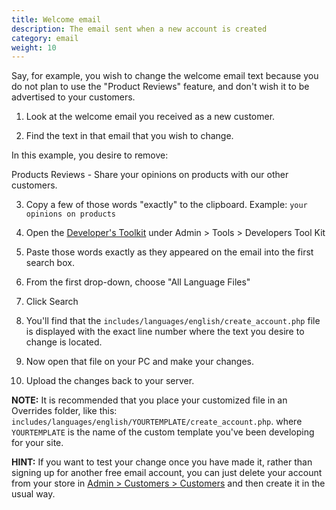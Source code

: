 ```yaml
---
title: Welcome email 
description: The email sent when a new account is created 
category: email
weight: 10
---
```

Say, for example, you wish to change the welcome email text because you do not plan to use the "Product Reviews" feature, and don't wish it to be advertised to your customers.

1. Look at the welcome email you received as a new customer.

2. Find the text in that email that you wish to change.

In this example, you desire to remove:

Products Reviews - Share your opinions on products with our other customers.

3. Copy a few of those words "exactly" to the clipboard. Example: `your opinions on products`

4. Open the [Developer's Toolkit](/user/admin/developers_toolkit/) under Admin > Tools > Developers Tool Kit

5. Paste those words exactly as they appeared on the email into the first search box.

6. From the first drop-down, choose "All Language Files"

7. Click Search

8. You'll find that the `includes/languages/english/create_account.php` file is displayed with the exact line number where the text you desire to change is located.

9. Now open that file on your PC and make your changes.

10. Upload the changes back to your server.

**NOTE:** It is recommended that you place your customized file in an Overrides folder, like this:
`includes/languages/english/YOURTEMPLATE/create_account.php`.
where `YOURTEMPLATE` is the name of the custom template you've been developing for your site.

**HINT:** If you want to test your change once you have made it, rather than signing up for another free email account, you can just delete your account from your store in [Admin > Customers > Customers](/user/admin_pages/customers/customers/) and then create it in the usual way.

